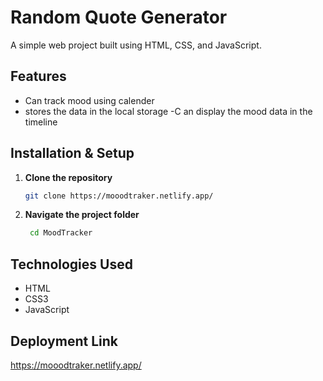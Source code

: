 # Random Quote Generator 


A simple web project built using HTML, CSS, and JavaScript.





## Features 
- Can track mood using calender 
- stores the data in the local storage
-C an display the mood data in the timeline




## Installation & Setup

1. **Clone the repository**
   ```bash
   git clone https://mooodtraker.netlify.app/
2. **Navigate the project folder**
   ```bash
    cd MoodTracker
## Technologies Used
- HTML
- CSS3 
- JavaScript 

## Deployment Link
https://mooodtraker.netlify.app/
    
